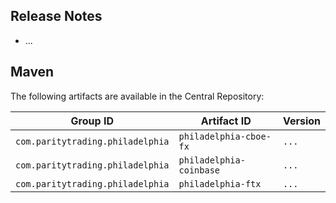 ## Release Notes

- ...

## Maven

The following artifacts are available in the Central Repository:

Group ID                         | Artifact ID             | Version
---------------------------------|-------------------------|--------
`com.paritytrading.philadelphia` | `philadelphia-cboe-fx`  | `...`
`com.paritytrading.philadelphia` | `philadelphia-coinbase` | `...`
`com.paritytrading.philadelphia` | `philadelphia-ftx`      | `...`
